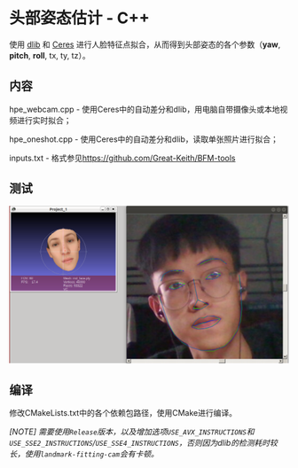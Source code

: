 # 头部姿态估计 - C++

使用 [dlib](<https://github.com/davisking/dlib>) 和 [Ceres](<https://github.com/ceres-solver/ceres-solver>) 进行人脸特征点拟合，从而得到头部姿态的各个参数（**yaw**, **pitch**, **roll**, tx, ty, tz）。

## 内容

hpe_webcam.cpp - 使用Ceres中的自动差分和dlib，用电脑自带摄像头或本地视频进行实时拟合；

hpe_oneshot.cpp - 使用Ceres中的自动差分和dlib，读取单张照片进行拟合；

inputs.txt - 格式参见<https://github.com/Great-Keith/BFM-tools>



## 测试

![](.\assets\1.png)


## 编译

修改CMakeLists.txt中的各个依赖包路径，使用CMake进行编译。

*[NOTE] 需要使用`Release`版本，以及增加选项`USE_AVX_INSTRUCTIONS`和`USE_SSE2_INSTRUCTIONS`/`USE_SSE4_INSTRUCTIONS`，否则因为dlib的检测耗时较长，使用`landmark-fitting-cam`会有卡顿。*